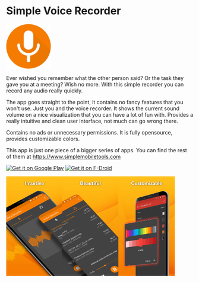 # Simple Voice Recorder
<img alt="Logo" src="fastlane/metadata/android/en-US/images/icon.png" width="120" />

Ever wished you remember what the other person said? Or the task they gave you at a meeting? Wish no more. With this simple recorder you can record any audio really quickly.

The app goes straight to the point, it contains no fancy features that you won\'t use. Just you and the voice recorder. It shows the current sound volume on a nice visualization that you can have a lot of fun with. Provides a really intuitive and clean user interface, not much can go wrong there.

Contains no ads or unnecessary permissions. It is fully opensource, provides customizable colors.

This app is just one piece of a bigger series of apps. You can find the rest of them at https://www.simplemobiletools.com

<a href='https://play.google.com/store/apps/details?id=com.simplemobiletools.voicerecorder'><img src='https://simplemobiletools.com/assets/images/google-play.png' alt='Get it on Google Play' height=45/></a>
<a href='https://f-droid.org/packages/com.simplemobiletools.voicerecorder/'><img src='https://simplemobiletools.com/assets/images/f-droid.png' alt='Get it on F-Droid' height=45 ></a>
<div style="display:flex;">
<img alt="App image" src="fastlane/metadata/android/en-US/images/phoneScreenshots/english/1.jpg" width="30%">
<img alt="App image" src="fastlane/metadata/android/en-US/images/phoneScreenshots/english/2.jpg" width="30%">
<img alt="App image" src="fastlane/metadata/android/en-US/images/phoneScreenshots/english/3.jpg" width="30%">
</div>
